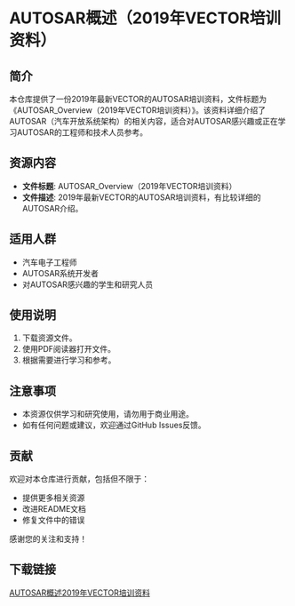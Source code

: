 # AUTOSAR概述（2019年VECTOR培训资料）

## 简介
本仓库提供了一份2019年最新VECTOR的AUTOSAR培训资料，文件标题为《AUTOSAR_Overview（2019年VECTOR培训资料）》。该资料详细介绍了AUTOSAR（汽车开放系统架构）的相关内容，适合对AUTOSAR感兴趣或正在学习AUTOSAR的工程师和技术人员参考。

## 资源内容
- **文件标题**: AUTOSAR_Overview（2019年VECTOR培训资料）
- **文件描述**: 2019年最新VECTOR的AUTOSAR培训资料，有比较详细的AUTOSAR介绍。

## 适用人群
- 汽车电子工程师
- AUTOSAR系统开发者
- 对AUTOSAR感兴趣的学生和研究人员

## 使用说明
1. 下载资源文件。
2. 使用PDF阅读器打开文件。
3. 根据需要进行学习和参考。

## 注意事项
- 本资源仅供学习和研究使用，请勿用于商业用途。
- 如有任何问题或建议，欢迎通过GitHub Issues反馈。

## 贡献
欢迎对本仓库进行贡献，包括但不限于：
- 提供更多相关资源
- 改进README文档
- 修复文件中的错误

感谢您的关注和支持！

## 下载链接

[AUTOSAR概述2019年VECTOR培训资料](https://pan.quark.cn/s/28171d4e7536)